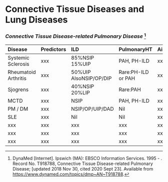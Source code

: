 # Connective Tissue Diseases and Lung Diseases

### *Connective Tissue Disease-related Pulmonary Disease* [^Woodhead2018]

|Disease|Predictors|ILD|PulmonaryHT|Airway|Pleural|Notes|
|:----|:---|:---|:----|:---|:---|:----|
|Systemic Sclerosis |xxx |85%NSIP  15%UIP|PAH, PH-ILD |xxx |xxx |xxx |
|Rheumatoid Arthritis |xxx |50%UIP AlsoNSIP/OP/DIP |Rare:PH-ILD or PAH |xxx |xxx |xxx |
|Sjogrens |xxx |40%NSIP 20%LIP |Rare:PAH |xxx |xxx |xxx |
|MCTD |xxx |NSIP |PAH, PH-ILD |xxx |xxx |xxx |
|PM / DM |xxx |NSIP/OP/UIP/DAD |Nil |xxx |xxx |xxx |
|SLE |xxx |Nil |Nil |xxx |xxx |xxx |
|xxx |xxx |xxx |xxx |xxx |xxx |xxx |
|xxx |xxx |xxx |xxx |xxx |xxx |xxx |
|xxx |xxx |xxx |xxx |xxx |xxx |xxx |

[^Woodhead2018]: DynaMed [Internet]. Ipswich (MA): EBSCO Information Services. 1995 - . Record No. T918788, Connective Tissue Disease-related Pulmonary Disease; [updated 2018 Nov 30, cited 2020 Sept 23]. Available from https://www.dynamed.com/topics/dmp~AN~T918788. 